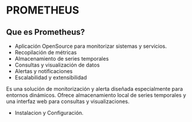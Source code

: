 # PROMETHEUS  
## Que es Prometheus?
- Aplicación OpenSource para monitorizar sistemas y servicios.
- Recopilación de métricas
- Almacenamiento de series temporales
- Consultas y visualización de datos
- Alertas y notificaciones
- Escalabilidad y extensibilidad

Es una solución de monitorización y alerta diseñada especialmente
para entornos dinámicos. Ofrece almacenamiento local de series temporales y
una interfaz web para consultas y visualizaciones.



- Instalacion y Configuración.
